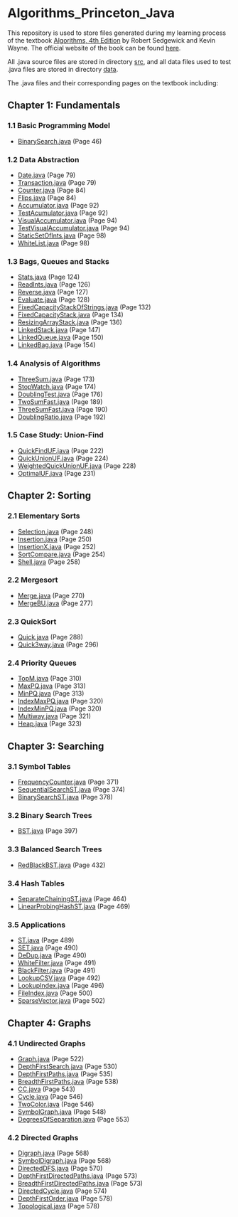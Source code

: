 # Algorithms_Princeton_Java

This repository is used to store files generated during my learning process of the textbook <a href = "http://amzn.to/13VNJi7">Algorithms, 4th Edition</a> by Robert Sedgewick and Kevin Wayne. The official website of the book can be found <a href = "https://algs4.cs.princeton.edu/home/">here</a>.

All .java source files are stored in directory [src](https://github.com/ShijiZ/Algorithms_Princeton_Java/tree/master/src), and all data files used to test .java files are stored in directory [data](https://github.com/ShijiZ/Algorithms_Princeton_Java/tree/master/data).

The .java files and their corresponding pages on the textbook including:


## Chapter 1: Fundamentals


### 1.1 Basic Programming Model
 - [BinarySearch.java](https://github.com/ShijiZ/Algorithms_Princeton_Java/blob/master/src/BinarySearch.java) (Page 46)

### 1.2 Data Abstraction
 - [Date.java](https://github.com/ShijiZ/Algorithms_Princeton_Java/blob/master/src/Date.java) (Page 79)
 - [Transaction.java](https://github.com/ShijiZ/Algorithms_Princeton_Java/blob/master/src/Transaction.java) (Page 79)
 - [Counter.java](https://github.com/ShijiZ/Algorithms_Princeton_Java/blob/master/src/Counter.java) (Page 84)
 - [Flips.java](https://github.com/ShijiZ/Algorithms_Princeton_Java/blob/master/src/Flips.java) (Page 84)
 - [Accumulator.java](https://github.com/ShijiZ/Algorithms_Princeton_Java/blob/master/src/Accumulator.java) (Page 92)
 - [TestAcumulator.java](https://github.com/ShijiZ/Algorithms_Princeton_Java/blob/master/src/TestAccumulator.java) (Page 92)
 - [VisualAccumulator.java](https://github.com/ShijiZ/Algorithms_Princeton_Java/blob/master/src/VisualAccumulator.java) (Page 94)
 - [TestVisualAccumulator.java](https://github.com/ShijiZ/Algorithms_Princeton_Java/blob/master/src/TestVisualAccumulator.java) (Page 94)
 - [StaticSetOfInts.java](https://github.com/ShijiZ/Algorithms_Princeton_Java/blob/master/src/StaticSetOfInts.java) (Page 98)
 - [WhiteList.java](https://github.com/ShijiZ/Algorithms_Princeton_Java/blob/master/src/WhiteList.java) (Page 98)

### 1.3 Bags, Queues and Stacks
 - [Stats.java](https://github.com/ShijiZ/Algorithms_Princeton_Java/blob/master/src/Stats.java) (Page 124)
 - [ReadInts.java](https://github.com/ShijiZ/Algorithms_Princeton_Java/blob/master/src/ReadInts.java) (Page 126)
 - [Reverse.java](https://github.com/ShijiZ/Algorithms_Princeton_Java/blob/master/src/Reverse.java) (Page 127)
 - [Evaluate.java](https://github.com/ShijiZ/Algorithms_Princeton_Java/blob/master/src/Evaluate.java) (Page 128)
 - [FixedCapacityStackOfStrings.java](https://github.com/ShijiZ/Algorithms_Princeton_Java/blob/master/src/FixedCapacityStackOfStrings.java) (Page 132)
 - [FixedCapacityStack.java](https://github.com/ShijiZ/Algorithms_Princeton_Java/blob/master/src/FixedCapacityStack.java) (Page 134)
 - [ResizingArrayStack.java](https://github.com/ShijiZ/Algorithms_Princeton_Java/blob/master/src/ResizingArrayStack.java) (Page 136)
 - [LinkedStack.java](https://github.com/ShijiZ/Algorithms_Princeton_Java/blob/master/src/LinkedStack.java) (Page 147)
 - [LinkedQueue.java](https://github.com/ShijiZ/Algorithms_Princeton_Java/blob/master/src/LinkedQueue.java) (Page 150)
 - [LinkedBag.java](https://github.com/ShijiZ/Algorithms_Princeton_Java/blob/master/src/LinkedBag.java) (Page 154)

### 1.4 Analysis of Algorithms
 - [ThreeSum.java](https://github.com/ShijiZ/Algorithms_Princeton_Java/blob/master/src/ThreeSum.java) (Page 173)
 - [StopWatch.java](https://github.com/ShijiZ/Algorithms_Princeton_Java/blob/master/src/StopWatch.java) (Page 174)
 - [DoublingTest.java](https://github.com/ShijiZ/Algorithms_Princeton_Java/blob/master/src/DoublingTest.java) (Page 176)
 - [TwoSumFast.java](https://github.com/ShijiZ/Algorithms_Princeton_Java/blob/master/src/TwoSumFast.java) (Page 189)
 - [ThreeSumFast.java](https://github.com/ShijiZ/Algorithms_Princeton_Java/blob/master/src/DThreeSumFast.java) (Page 190)
 - [DoublingRatio.java](https://github.com/ShijiZ/Algorithms_Princeton_Java/blob/master/src/DoublingRatio.java) (Page 192)

### 1.5 Case Study: Union-Find
 - [QuickFindUF.java](https://github.com/ShijiZ/Algorithms_Princeton_Java/blob/master/src/QuickFindUF.java) (Page 222)
 - [QuickUnionUF.java](https://github.com/ShijiZ/Algorithms_Princeton_Java/blob/master/src/QuickUnionUF.java) (Page 224)
 - [WeightedQuickUnionUF.java](https://github.com/ShijiZ/Algorithms_Princeton_Java/blob/master/src/WeightedQuickUnionUF.java) (Page 228)
 - [OptimalUF.java](https://github.com/ShijiZ/Algorithms_Princeton_Java/blob/master/src/OptimalUF.java) (Page 231)

## Chapter 2: Sorting


### 2.1 Elementary Sorts
 - [Selection.java](https://github.com/ShijiZ/Algorithms_Princeton_Java/blob/master/src/Selection.java) (Page 248)
 - [Insertion.java](https://github.com/ShijiZ/Algorithms_Princeton_Java/blob/master/src/Insertion.java) (Page 250)
 - [InsertionX.java](https://github.com/ShijiZ/Algorithms_Princeton_Java/blob/master/src/InsertionX.java) (Page 252)
 - [SortCompare.java](https://github.com/ShijiZ/Algorithms_Princeton_Java/blob/master/src/SortCompare.java) (Page 254)
 - [Shell.java](https://github.com/ShijiZ/Algorithms_Princeton_Java/blob/master/src/Shell.java) (Page 258)

### 2.2 Mergesort
 - [Merge.java](https://github.com/ShijiZ/Algorithms_Princeton_Java/blob/master/src/Merge.java) (Page 270)
 - [MergeBU.java](https://github.com/ShijiZ/Algorithms_Princeton_Java/blob/master/src/MergeBU.java) (Page 277)
 
### 2.3 QuickSort
 - [Quick.java](https://github.com/ShijiZ/Algorithms_Princeton_Java/blob/master/src/Quick.java) (Page 288)
 - [Quick3way.java](https://github.com/ShijiZ/Algorithms_Princeton_Java/blob/master/src/Quick3way.java) (Page 296)
 
### 2.4 Priority Queues
 - [TopM.java](https://github.com/ShijiZ/Algorithms_Princeton_Java/blob/master/src/TopM.java) (Page 310)
 - [MaxPQ.java](https://github.com/ShijiZ/Algorithms_Princeton_Java/blob/master/src/MaxPQ.java) (Page 313)
 - [MinPQ.java](https://github.com/ShijiZ/Algorithms_Princeton_Java/blob/master/src/MinPQ.java) (Page 313)
 - [IndexMaxPQ.java](https://github.com/ShijiZ/Algorithms_Princeton_Java/blob/master/src/IndexMaxPQ.java) (Page 320)
 - [IndexMinPQ.java](https://github.com/ShijiZ/Algorithms_Princeton_Java/blob/master/src/IndexMinPQ.java) (Page 320)
 - [Multiway.java](https://github.com/ShijiZ/Algorithms_Princeton_Java/blob/master/src/Multiway.java) (Page 321)
 - [Heap.java](https://github.com/ShijiZ/Algorithms_Princeton_Java/blob/master/src/Heap.java) (Page 323)

## Chapter 3: Searching


### 3.1 Symbol Tables
 - [FrequencyCounter.java](https://github.com/ShijiZ/Algorithms_Princeton_Java/blob/master/src/FrequencyCounter.java) (Page 371)
 - [SequentialSearchST.java](https://github.com/ShijiZ/Algorithms_Princeton_Java/blob/master/src/SequentialSearchST.java) (Page 374)
 - [BinarySearchST.java](https://github.com/ShijiZ/Algorithms_Princeton_Java/blob/master/src/BinarySearchST.java) (Page 378)

### 3.2 Binary Search Trees
 - [BST.java](https://github.com/ShijiZ/Algorithms_Princeton_Java/blob/master/src/BST.java) (Page 397)
 
### 3.3 Balanced Search Trees
 - [RedBlackBST.java](https://github.com/ShijiZ/Algorithms_Princeton_Java/blob/master/src/RedBlackBST.java) (Page 432)

### 3.4 Hash Tables
 - [SeparateChainingST.java](https://github.com/ShijiZ/Algorithms_Princeton_Java/blob/master/src/SeparateChainingST.java) (Page 464)
 - [LinearProbingHashST.java](https://github.com/ShijiZ/Algorithms_Princeton_Java/blob/master/src/LinearProbingHashST.java) (Page 469)
 
### 3.5 Applications
 - [ST.java](https://github.com/ShijiZ/Algorithms_Princeton_Java/blob/master/src/ST.java) (Page 489)
 - [SET.java](https://github.com/ShijiZ/Algorithms_Princeton_Java/blob/master/src/SET.java) (Page 490)
 - [DeDup.java](https://github.com/ShijiZ/Algorithms_Princeton_Java/blob/master/src/DeDup.java) (Page 490)
 - [WhiteFilter.java](https://github.com/ShijiZ/Algorithms_Princeton_Java/blob/master/src/WhiteFilter.java) (Page 491)
 - [BlackFilter.java](https://github.com/ShijiZ/Algorithms_Princeton_Java/blob/master/src/BlackFilter.java) (Page 491)
 - [LookupCSV.java](https://github.com/ShijiZ/Algorithms_Princeton_Java/blob/master/src/LookupCSV.java) (Page 492)
 - [LookupIndex.java](https://github.com/ShijiZ/Algorithms_Princeton_Java/blob/master/src/LookupIndex.java) (Page 496)
 - [FileIndex.java](https://github.com/ShijiZ/Algorithms_Princeton_Java/blob/master/src/FileIndex.java) (Page 500)
 - [SparseVector.java](https://github.com/ShijiZ/Algorithms_Princeton_Java/blob/master/src/SparseVector.java) (Page 502)

## Chapter 4: Graphs


### 4.1 Undirected Graphs
 - [Graph.java](https://github.com/ShijiZ/Algorithms_Princeton_Java/blob/master/src/Graph.java) (Page 522)
 - [DepthFirstSearch.java](https://github.com/ShijiZ/Algorithms_Princeton_Java/blob/master/src/DepthFirstSearch.java) (Page 530)
 - [DepthFirstPaths.java](https://github.com/ShijiZ/Algorithms_Princeton_Java/blob/master/src/DepthFirstPaths.java) (Page 535)
 - [BreadthFirstPaths.java](https://github.com/ShijiZ/Algorithms_Princeton_Java/blob/master/src/BreadthFirstPaths.java) (Page 538)
 - [CC.java](https://github.com/ShijiZ/Algorithms_Princeton_Java/blob/master/src/CC.java) (Page 543)
 - [Cycle.java](https://github.com/ShijiZ/Algorithms_Princeton_Java/blob/master/src/Cycle.java) (Page 546)
 - [TwoColor.java](https://github.com/ShijiZ/Algorithms_Princeton_Java/blob/master/src/TwoColor.java) (Page 546)
 - [SymbolGraph.java](https://github.com/ShijiZ/Algorithms_Princeton_Java/blob/master/src/SymbolGraph.java) (Page 548)
 - [DegreesOfSeparation.java](https://github.com/ShijiZ/Algorithms_Princeton_Java/blob/master/src/DegreesOfSeparation.java) (Page 553)

### 4.2 Directed Graphs
 - [Digraph.java](https://github.com/ShijiZ/Algorithms_Princeton_Java/blob/master/src/Digraph.java) (Page 568)
 - [SymbolDigraph.java](https://github.com/ShijiZ/Algorithms_Princeton_Java/blob/master/src/SymbolDigraph.java) (Page 568)
 - [DirectedDFS.java](https://github.com/ShijiZ/Algorithms_Princeton_Java/blob/master/src/DirectedDFS.java) (Page 570)
 - [DepthFirstDirectedPaths.java](https://github.com/ShijiZ/Algorithms_Princeton_Java/blob/master/src/DepthFirstDirectedPaths.java) (Page 573)
 - [BreadthFirstDirectedPaths.java](https://github.com/ShijiZ/Algorithms_Princeton_Java/blob/master/src/BreadthFirstDirectedPaths.java) (Page 573)
 - [DirectedCycle.java](https://github.com/ShijiZ/Algorithms_Princeton_Java/blob/master/src/DirectedCycle.java) (Page 574)
 - [DepthFirstOrder.java](https://github.com/ShijiZ/Algorithms_Princeton_Java/blob/master/src/DepthFirstOrder.java) (Page 578)
 - [Topological.java](https://github.com/ShijiZ/Algorithms_Princeton_Java/blob/master/src/Topological.java) (Page 578)
